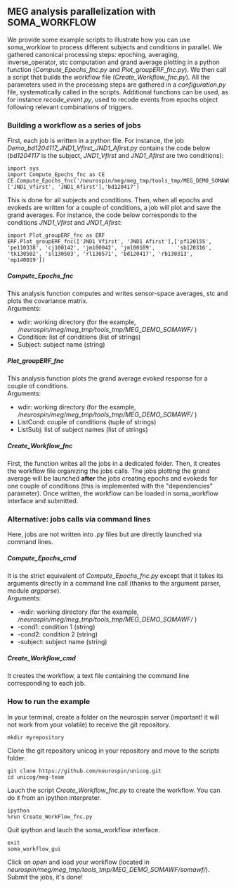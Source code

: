 ## MEG analysis parallelization with SOMA_WORKFLOW

We provide some example scripts to illustrate how you can use soma_worklow to process different subjects and conditions in parallel.
We gathered canonical processing steps: epoching, averaging, inverse_operator, stc computation and grand average plotting in a python function (*Compute_Epochs_fnc.py* and *Plot_groupERF_fnc.py*).
We then call a script that builds the workflow file (*Create_Workflow_fnc.py*).
All the parameters used in the processing steps are gathered in a *configuration.py* file, systematically called in the scripts.
Additional functions can be used, as for instance *recode_event.py*, used to recode events from epochs object following relevant combinations of triggers.

### Building a workflow as a series of jobs 
First, each job is written in a python file. For instance, the job *Demo_bd1204117_JND1_Vfirst_JND1_Afirst.py* contains the code below (*bd1204117* is the subject, *JND1_Vfirst* and *JND1_Afirst* are two conditions):

    import sys 
    import Compute_Epochs_fnc as CE
    CE.Compute_Epochs_fnc('/neurospin/meg/meg_tmp/tools_tmp/MEG_DEMO_SOMAWF',['JND1_Vfirst', 'JND1_Afirst'],'bd120417')

This is done for all subjects and conditions. Then, when all epochs and evokeds are written for a couple of conditions, a job will plot and save the grand averages. For instance, the code below corresponds to the conditions *JND1_Vfirst* and *JND1_Afirst*:

    import Plot_groupERF_fnc as ERF
    ERF.Plot_groupERF_fnc(['JND1_Vfirst', 'JND1_Afirst'],['pf120155', 'pe110338', 'cj100142', 'jm100042', 'jm100109',       'sb120316', 'tk130502', 'sl130503', 'rl130571', 'bd120417', 'rb130313', 'mp140019'])

##### Compute_Epochs_fnc 
This analysis function computes and writes sensor-space averages, stc and plots the  covariance matrix.  <br />
Arguments: <br />
  * wdir: working directory (for the example, */neurospin/meg/meg_tmp/tools_tmp/MEG_DEMO_SOMAWF/* )
  * Condition: list of conditions (list of strings)
  * Subject: subject name (string)

##### Plot_groupERF_fnc 
This analysis function plots the grand average evoked response for a couple of conditions.  <br />
Arguments: <br />
  * wdir: working directory (for the example, */neurospin/meg/meg_tmp/tools_tmp/MEG_DEMO_SOMAWF/* )
  * ListCond: couple of conditions (tuple of strings)
  * ListSubj: list of subject names (list of strings)

##### Create_Workflow_fnc
First, the function writes all the jobs in a dedicated folder. Then, it creates the workflow file organizing the jobs calls. The jobs plotting the grand average will be launched **after** the jobs creating epochs and evokeds for one couple of conditions (this is implemented with the "dependencies" parameter). Once written, the workflow can be loaded in soma_workflow interface and submitted.

### Alternative: jobs calls via command lines
Here, jobs are not written into *.py* files but are directly launched via command lines.

##### Compute_Epochs_cmd
It is the strict equivalent of *Compute_Epochs_fnc.py* except that it takes its arguments directly in a command line call (thanks to the argument parser, module *argparse*).<br />
Arguments: <br />
  * -wdir: working directory (for the example, */neurospin/meg/meg_tmp/tools_tmp/MEG_DEMO_SOMAWF/* )
  * -cond1: condition 1 (string)
  * -cond2: condition 2 (string)
  * -subject: subject name (string)

##### Create_Workflow_cmd
It creates the workflow, a text file containing the command line corresponding to each job.

### How to run the example
In your terminal, create a folder on the neurospin server (important! it will not work from your volatile) to receive the git repository.

    mkdir myrepository

Clone the git repository unicog in your repository and move to the scripts folder.

    git clone https://github.com/neurospin/unicog.git
    cd unicog/meg-team

Lauch the script *Create_Workflow_fnc.py* to create the workflow. You can do it from an ipython interpreter.

    ipython
    %run Create_WorkFlow_fnc.py
    
Quit ipython and lauch the soma_workflow interface.

    exit
    soma_workflow_gui

Click on *open* and load your workflow (located in *neurospin/meg/meg_tmp/tools_tmp/MEG_DEMO_SOMAWF/somawf/*). Submit the jobs, it's done!


